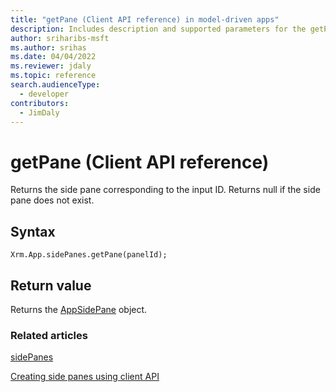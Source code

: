 ```yaml
---
title: "getPane (Client API reference) in model-driven apps"
description: Includes description and supported parameters for the getPane method.
author: sriharibs-msft
ms.author: srihas
ms.date: 04/04/2022
ms.reviewer: jdaly
ms.topic: reference
search.audienceType: 
  - developer
contributors:
  - JimDaly
---
```

# getPane (Client API reference)

Returns the side pane corresponding to the input ID. Returns null if the side pane does not exist.

## Syntax

`Xrm.App.sidePanes.getPane(panelId);`

## Return value

Returns the [AppSidePane](../../xrm-app-appsidepane.md) object.

### Related articles

[sidePanes](../../xrm-app-sidepanes.md)

[Creating side panes using client API](../../../create-app-side-panes.md)
